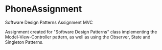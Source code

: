 # PhoneAssignment
Software Design Patterns Assignment MVC

Assignment created for "Software Design Patterns" class implementing the Model-View-Controller pattern,
as well as using the Observer, State and Singleton Patterns.
